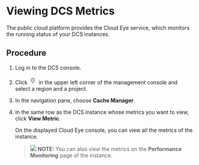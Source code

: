 # Viewing DCS Metrics<a name="dcs-en-ug-180424004"></a>

The public cloud platform provides the Cloud Eye service, which monitors the running status of your DCS instances.

## Procedure<a name="section4474291117942"></a>

1.  Log in to the DCS console.
2.  Click  ![](figures/project.png) in the upper left corner of the management console and select a region and a project.
3.  In the navigation pane, choose  **Cache Manager**.
4.  In the same row as the DCS instance whose metrics you want to view, click  **View Metric**.

    On the displayed Cloud Eye console, you can view all the metrics of the instance.

    >![](/images/icon-note.gif) **NOTE:** 
    >You can also view the metrics on the  **Performance Monitoring**  page of the instance.


